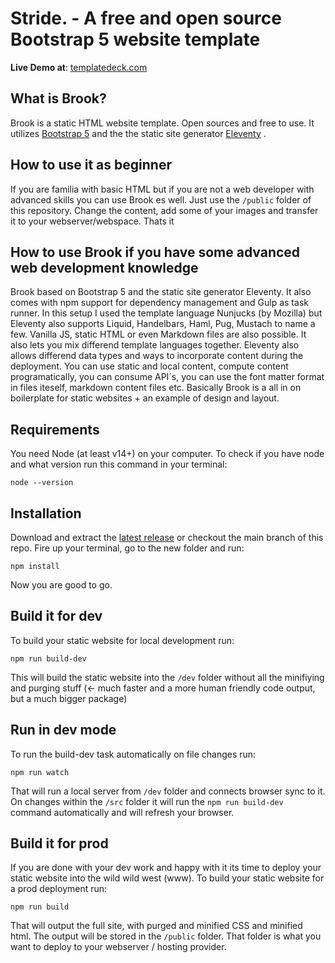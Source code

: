 # Stride. - A free and open source Bootstrap 5 website template

**Live Demo at**: <a href="https://templatedeck.com/" target="_blank">templatedeck.com</a>

## What is Brook?
Brook is a static HTML website template. Open sources and free to use.
It utilizes <a href="https://getbootstrap.com/" target="_blank">Bootstrap 5</a> and the the static site generator <a href="https://www.11ty.dev/" target="_blank">Eleventy</a> .

## How to use it as beginner
If you are familia with basic HTML but if you are not a web developer with advanced skills you can use Brook es well. Just use the `/public` folder of this repository. Change the content, add some of your images and transfer it to your webserver/webspace. Thats it

## How to use Brook if you have some advanced web development knowledge
Brook based on Bootstrap 5 and the static site generator Eleventy. It also comes with npm support for dependency management and Gulp as task runner.
In this setup I used the template language Nunjucks (by Mozilla) but Eleventy also supports Liquid, Handelbars, Haml, Pug, Mustach to name a few. Vanilla JS, static HTML or even Markdown files are also possible. It also lets you mix differend template languages together.
Eleventy also allows differend data types and ways to incorporate content during the deployment. You can use static and local content, compute content programatically, you can consume API´s, you can use the font matter format in files iteself, markdown content files etc.
Basically Brook is a all in on boilerplate for static websites + an example of design and layout.

## Requirements
You need Node (at least v14+) on your computer. To check if you have node and what version run this command in your terminal:
```
node --version
```

## Installation
Download and extract the [latest release](https://github.com/holger1411/11straps/releases) or checkout the main branch of this repo.
Fire up your terminal, go to the new folder and run:
```
npm install
```
Now you are good to go.

## Build it for dev
To build your static website for local development run:
```
npm run build-dev
```
This will build the static website into the `/dev` folder without all the minifiying and purging stuff (<- much faster and a more human friendly code output, but a much bigger package)

## Run in dev mode
To run the build-dev task automatically on file changes run:
```
npm run watch
```
That will run a local server from `/dev` folder and connects browser sync to it. On changes within the `/src` folder it will run the `npm run build-dev` command automatically and will refresh your browser.

## Build it for prod
If you are done with your dev work and happy with it its time to deploy your static website into the wild wild west (www). To build your static website for a prod deployment run:
```
npm run build
```
That will output the full site, with purged and minified CSS and minified html. The output will be stored in the `/public` folder. That folder is what you want to deploy to your webserver / hosting provider.
